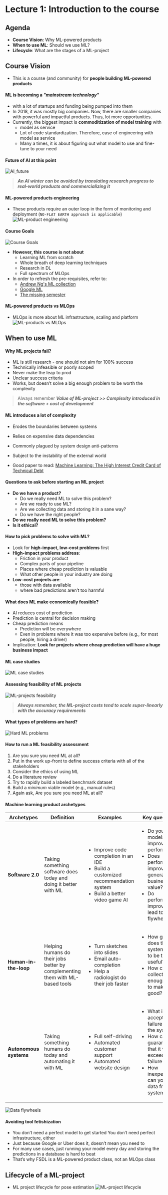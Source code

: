 # Lecture 1: Introduction to the course

## Agenda
- **Course Vision**: Why ML-powered products
- **When to use ML**: Should we use ML?
- **Lifecycle**: What are the stages of a ML-project

## Course Vision

- This is a course (and community) for **people building ML-powered products**
#### ML is becoming a *"mainstream technology"* 
- with a lot of startups and funding being pumped into them
- In 2018, it was mostly big companies. Now, there are smaller companies with powerful and impactful products. Thus, lot more opportunities.
- Currently, the biggest impact is **commoditization of model training** with
  - model as service
  - Lot of code standardization. Therefore, ease of engineering with model as service
  - Many a times, it is about figuring out what model to use and fine-tune to your need

#### Future of AI at this point
![AI_future](./figs/AI_future.png)

> _**An AI winter can be avoided by translating research progress to real-world products and commercializing it**_

#### ML-powered products engineering
- These products require an outer loop in the form of monitoring and deployment (`NO-FLAT EARTH approach is applicable`)
![ML-product engineering](./figs/ML_engineering.png)

#### Course Goals
![Course Goals](./figs/Goals.png)
- **However, this course is not about**
  - Learning ML from scratch
  - Whole breath of deep learning techniques
  - Research in DL
  - Full spectrum of MLOps
- In order to refresh the pre-requisites, refer to:
  - [Andrew Ng's ML collection](https://www.coursera.org/collections/machine-learning)
  - [Google ML](https://developers.google.com/machine-learning/crash-course)
  - [The missing semester](https://missing.csail.mit.edu/)


#### ML-powered products vs MLOps
- MLOps is more about ML infrastructure, scaling and platform
![ML-products vs MLOps](./figs/MLOps.png)


## When to use ML
#### Why ML projects fail?
- ML is still research - one should not aim for 100% success
- Technically infeasible or poorly scoped
- Never make the leap to prod 
- Unclear success criteria
- Works, but doesn’t solve a big enough problem to be worth the complexity
> Always remember
> _**Value of ML-project >> Complexity introduced in the software + cost of development**_

#### ML introduces a lot of complexity
- Erodes the boundaries between systems
- Relies on expensive data dependencies
- Commonly plagued by system design anti-patterns
- Subject to the instability of the external world

- Good paper to read: [Machine Learning: The High Interest Credit Card of Technical Debt](https://research.google/pubs/pub43146/)

#### Questions to ask before starting an ML project
- **Do we have a product?**
  - Do we really need ML to solve this problem?
  - Are we ready to use ML?
  - Are we collecting data and storing it in a sane way?
  - Do we have the right people?
- **Do we really need ML to solve this problem?** 
- **Is it ethical?**

#### How to pick problems to solve with ML?
- Look for **high-impact, low-cost problems** first
- **High-impact problems address**:
    - Friction in your product
    - Complex parts of your pipeline
    - Places where cheap prediction is valuable 
    - What other people in your industry are doing
- **Low-cost projects are**:
  - those with data available
  - where bad predictions aren’t too harmful

#### What does ML make economically feasible?
- AI reduces cost of prediction
- Prediction is central for decision making 
- Cheap prediction means
    - Prediction will be everywhere
    - Even in problems where it was too expensive before (e.g., for most people, hiring a driver)
- Implication: **Look for projects where cheap prediction will have a huge business impact**

#### ML case studies
![ML case studies](./figs/Case_studies.png)

#### Assessing feasibility of ML projects
![ML-projects feasibility](./figs/Feasibility.png)
> _**Always remember, the ML-project costs tend to scale super-linearly with the accuracy requirements**_

#### What types of problems are hard?
![Hard ML problems](./figs/hard_problems.png)

#### How to run a ML feasibility assessment
1. Are you sure you need ML at all?
2. Put in the work up-front to define success criteria with all of the stakeholders
3. Consider the ethics of using ML
4. Do a literature review
5. Try to rapidly build a labeled benchmark dataset
6. Build a *minimum* viable model (e.g., manual rules)
7. Again ask, Are you sure you need ML at all?

#### Machine learning product archetypes

| Archetypes | Definition | Examples | Key questions |
|---|---| --- | ---|
| **Software 2.0** | Taking something software does today and doing it better with ML  | <ul><li>Improve code completion in an IDE</li><li>Build a customized recommendation system</li><li>Build a better video game AI</li></ul> | <ul><li>Do your models truly improve performance?</li><li>Does performance improvement generate business value?</li><li>Do performance improvements lead to a data flywheel?</li></ul> |
| **Human-in-the-loop** | Helping humans do their jobs better by complementing them with ML-based tools  |  <ul><li>Turn sketches into slides</li><li>Email auto-completion</li><li>Help a radiologist do their job faster</li></ul>| <ul><li>How good does the system need to be to be useful?</li><li>How can you collect enough data to make it that good?</li></ul>  |
| **Autonomous systems** | Taking something humans do today and automating it with ML  | <ul><li>Full self-driving</li><li>Automated customer support</li><li>Automated website design</li> | <ul><li>What is an acceptable failure rate for the system?</li><li>How can you guarantee that it won’t exceed that failure rate?</li><li>How inexpensively can you label data from the system?</li></ul>  |

![Data flywheels](./figs/data_flywheels.png)


#### Avoiding tool fetishization
- You don’t need a perfect model to get started You don’t need perfect infrastructure, either
- Just because Google or Uber does it, doesn’t mean you need to
- For many use cases, just running your model every day and storing the predictions in a database is hard to beat
- That’s why FSDL is a ML-powered product class, not an MLOps class


## Lifecycle of a ML-project
- ML project lifecycle for pose estimation 
![ML-project lifecycle](./figs/ml_lifecycle.png)

